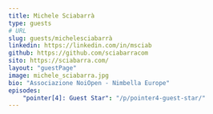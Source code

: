```yaml
---
title: Michele Sciabarrà
type: guests
# URL
slug: guests/michelesciabarrà
linkedin: https://linkedin.com/in/msciab
github: https://github.com/sciabarracom
sito: https://sciabarra.com/
layout: "guestPage"
image: michele_sciabarra.jpg
bio: "Associazione NoiOpen - Nimbella Europe"
episodes: 
    "pointer[4]: Guest Star": "/p/pointer4-guest-star/"
---
```


